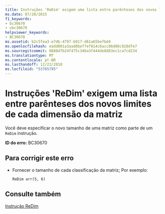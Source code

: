 ```yaml
---
title: Instruções 'ReDim' exigem uma lista entre parênteses dos novos limites de cada dimensão da matriz
ms.date: 07/20/2015
f1_keywords:
- bc30670
- vbc30670
helpviewer_keywords:
- BC30670
ms.assetid: b2c5fea3-e7db-4797-b917-d61a65befbd4
ms.openlocfilehash: eadd801a3aad8bef7ef814c6acc86d08c928dfe7
ms.sourcegitcommit: 0888d7b24f475c346a3f444de8d83ec1ca7cd234
ms.translationtype: MT
ms.contentlocale: pt-BR
ms.lasthandoff: 12/22/2018
ms.locfileid: "53765795"
---
```

# <a name="redim-statements-require-a-parenthesized-list-of-the-new-bounds-of-each-dimension-of-the-array"></a>Instruções 'ReDim' exigem uma lista entre parênteses dos novos limites de cada dimensão da matriz
Você deve especificar o novo tamanho de uma matriz como parte de um `ReDim` instrução.  
  
 **ID do erro:** BC30670  
  
## <a name="to-correct-this-error"></a>Para corrigir este erro  
  
-   Fornecer o tamanho de cada classificação da matriz; Por exemplo:  
  
    ```  
    ReDim arr(5, 6)  
    ```  
  
## <a name="see-also"></a>Consulte também  
 [Instrução ReDim](../../visual-basic/language-reference/statements/redim-statement.md)

